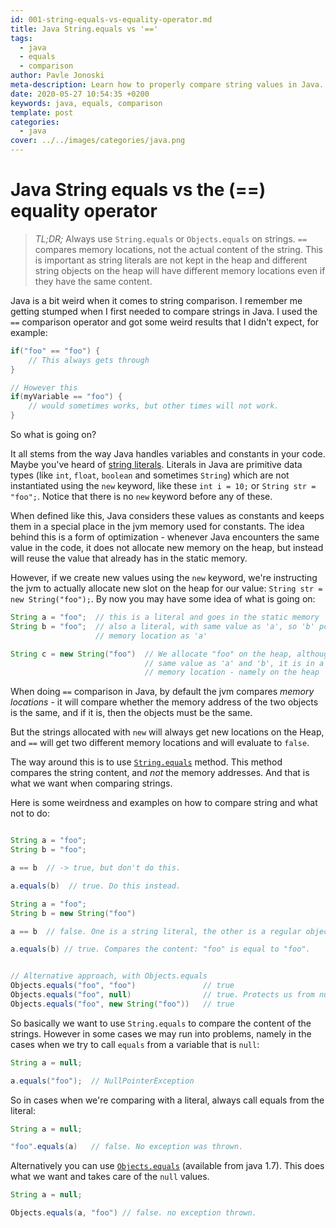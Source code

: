 ```yaml
---
id: 001-string-equals-vs-equality-operator.md
title: Java String.equals vs '=='
tags:
  - java
  - equals
  - comparison
author: Pavle Jonoski
meta-description: Learn how to properly compare string values in Java.
date: 2020-05-27 10:54:35 +0200
keywords: java, equals, comparison
template: post
categories:
  - java
cover: ../../images/categories/java.png
---
```


# Java String equals vs the (==) equality operator

> *TL;DR;* Always use `String.equals` or `Objects.equals` on strings. `==` compares
> memory locations, not the actual content of the string. This is important as
> string literals are not kept in the heap and different string objects on the
> heap will have different memory locations even if they have the same content.

Java is a bit weird when it comes to string comparison. I remember me getting
stumped when I first needed to compare strings in Java. I used the `==` comparison
operator and got some weird results that I didn't expect, for example:

```java
if("foo" == "foo") {
    // This always gets through
}

// However this
if(myVariable == "foo") {
    // would sometimes works, but other times will not work.
}
```

So what is going on?

It all stems from the way Java handles variables and constants in your code. 
Maybe you've heard of [string literals](https://docs.oracle.com/javase/tutorial/java/nutsandbolts/datatypes.html "I thought of referencing the language specification for string literals, but that is just more confusing"). Literals in Java are primitive data types (like `int`,
`float`, `boolean` and sometimes `String`) which are not instantiated using the `new` keyword, like these
`int i = 10;` or `String str = "foo";`. Notice that there is no `new` keyword before any of these.

When defined like this, Java considers these values as constants and keeps them
in a special place in the jvm memory used for constants. The idea behind this is
a form of optimization - whenever Java encounters the same value in the code, it does
not allocate new memory on the heap, but instead will reuse the value that already
has in the static memory.

However, if we create new values using the `new` keyword, we're instructing the
jvm to actually allocate new slot on the heap for our value: `String str = new String("foo");`.
By now you may have some idea of what is going on:

```java
String a = "foo";  // this is a literal and goes in the static memory
String b = "foo";  // also a literal, with same value as 'a', so 'b' points to the same
                   // memory location as 'a'

String c = new String("foo")  // We allocate "foo" on the heap, although it has the
                              // same value as 'a' and 'b', it is in a different
                              // memory location - namely on the heap
```

When doing `==` comparison in Java, by default the jvm compares *memory locations* - it will
compare whether the memory address of the two objects is the same, and if it is, then the
objects must be the same.

But the strings allocated with `new` will always get new locations on the Heap, and `==`
will get two different memory locations and will evaluate to `false`.

The way around this is to use [`String.equals`](https://docs.oracle.com/javase/7/docs/api/java/lang/String.html#equals(java.lang.Object)) method.
This method compares the string content, and *not* the memory addresses. And that is what we want
when comparing strings.

Here is some weirdness and examples on how to compare string and what not to do:

```java

String a = "foo";
String b = "foo"; 

a == b  // -> true, but don't do this.

a.equals(b)  // true. Do this instead.

String a = "foo";
String b = new String("foo")

a == b  // false. One is a string literal, the other is a regular object on the heap.

a.equals(b) // true. Compares the content: "foo" is equal to "foo".


// Alternative approach, with Objects.equals
Objects.equals("foo", "foo")               // true
Objects.equals("foo", null)                // true. Protects us from null pointer dereferencing.
Objects.equals("foo", new String("foo"))   // true

```

So basically we want to use `String.equals` to compare the content of the strings. However
in some cases we may run into problems, namely in the cases when we try to call `equals` from
a variable that is `null`:

```java
String a = null;

a.equals("foo");  // NullPointerException

```

So in cases when we're comparing with a literal, always call equals from the literal:

```java
String a = null;

"foo".equals(a)   // false. No exception was thrown.
```

Alternatively you can use [`Objects.equals`](https://docs.oracle.com/javase/8/docs/api/java/util/Objects.html#equals-java.lang.Object-java.lang.Object-) (available from java 1.7).
This does what we want and takes care of the `null` values.

```java
String a = null;

Objects.equals(a, "foo") // false. no exception thrown.
```